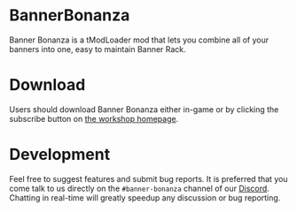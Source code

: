 # BannerBonanza
Banner Bonanza is a tModLoader mod that lets you combine all of your banners into one, easy to maintain Banner Rack.

# Download
Users should download Banner Bonanza either in-game or by clicking the subscribe button on [the workshop homepage](https://steamcommunity.com/sharedfiles/filedetails/?id=2626764822).

# Development
Feel free to suggest features and submit bug reports. It is preferred that you come talk to us directly on the `#banner-bonanza` channel of our [Discord](discord.gg/w8Hcwby). Chatting in real-time will greatly speedup any discussion or bug reporting.
